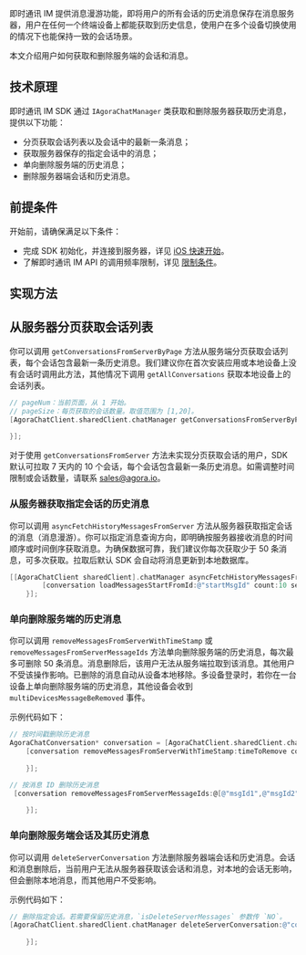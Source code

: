 即时通讯 IM 提供消息漫游功能，即将用户的所有会话的历史消息保存在消息服务器，用户在任何一个终端设备上都能获取到历史信息，使用户在多个设备切换使用的情况下也能保持一致的会话场景。

本文介绍用户如何获取和删除服务端的会话和消息。

## 技术原理

即时通讯 IM SDK 通过 `IAgoraChatManager` 类获取和删除服务器获取历史消息，提供以下功能：

- 分页获取会话列表以及会话中的最新一条消息；
- 获取服务器保存的指定会话中的消息；
- 单向删除服务端的历史消息；
- 删除服务器端会话和历史消息。

## 前提条件

开始前，请确保满足以下条件：

- 完成 SDK 初始化，并连接到服务器，详见 [iOS 快速开始](./agora_chat_get_started_ios)。
- 了解即时通讯 IM API 的调用频率限制，详见 [限制条件](./agora_chat_limitation)。

## 实现方法

## 从服务器分页获取会话列表

你可以调用 `getConversationsFromServerByPage` 方法从服务端分页获取会话列表，每个会话包含最新一条历史消息。我们建议你在首次安装应用或本地设备上没有会话时调用此方法，其他情况下调用 `getAllConversations` 获取本地设备上的会话列表。

```objectivec
// pageNum：当前页面，从 1 开始。
// pageSize：每页获取的会话数量。取值范围为 [1,20]。
[AgoraChatClient.sharedClient.chatManager getConversationsFromServerByPage:pageNum pageSize:pageSize completion:^(NSArray<AgoraChatConversation *> * _Nullable aConversations, AgoraChatError * _Nullable aError) {
            
}];
```

对于使用 `getConversationsFromServer` 方法未实现分页获取会话的用户，SDK 默认可拉取 7 天内的 10 个会话，每个会话包含最新一条历史消息。如需调整时间限制或会话数量，请联系 [sales@agora.io](mailto:sales@agora.io)。

### 从服务器获取指定会话的历史消息

你可以调用 `asyncFetchHistoryMessagesFromServer` 方法从服务器获取指定会话的消息（消息漫游）。你可以指定消息查询方向，即明确按服务器接收消息的时间顺序或时间倒序获取消息。为确保数据可靠，我们建议你每次获取少于 50 条消息，可多次获取。拉取后默认 SDK 会自动将消息更新到本地数据库。

```objectivec
[[AgoraChatClient sharedClient].chatManager asyncFetchHistoryMessagesFromServer:conversation.conversationId conversationType:conversation.type startMessageId:@"startMsgId" pageSize:10 completion:^(AgoraChatCursorResult<AgoraChatMessage *> * _Nullable aResult, AgoraChatError * _Nullable aError) {
        [conversation loadMessagesStartFromId:@"startMsgId" count:10 searchDirection:AgoraChatMessageSearchDirectionUp completion:nil];
    }];
```

### 单向删除服务端的历史消息

你可以调用 `removeMessagesFromServerWithTimeStamp` 或 `removeMessagesFromServerMessageIds` 方法单向删除服务端的历史消息，每次最多可删除 50 条消息。消息删除后，该用户无法从服务端拉取到该消息。其他用户不受该操作影响。已删除的消息自动从设备本地移除。多设备登录时，若你在一台设备上单向删除服务端的历史消息，其他设备会收到 `multiDevicesMessageBeRemoved` 事件。

示例代码如下：

```objectivec
// 按时间戳删除历史消息
AgoraChatConversation* conversation = [AgoraChatClient.sharedClient.chatManager getConversationWithConvId:@"conversationId"];
    [conversation removeMessagesFromServerWithTimeStamp:timeToRemove completion:^(AgoraChatError * _Nullable aError) {
            
    }];

// 按消息 ID 删除历史消息
 [conversation removeMessagesFromServerMessageIds:@[@"msgId1",@"msgId2"] completion:^(AgoraChatError * _Nullable aError) {
            
    }];
```

### 单向删除服务端会话及其历史消息

你可以调用 `deleteServerConversation` 方法删除服务器端会话和历史消息。会话和消息删除后，当前用户无法从服务器获取该会话和消息，对本地的会话无影响，但会删除本地消息，而其他用户不受影响。

示例代码如下：

```objective-c
// 删除指定会话。若需要保留历史消息，`isDeleteServerMessages` 参数传 `NO`。
[AgoraChatClient.sharedClient.chatManager deleteServerConversation:@"conversationId1" conversationType:AgoraChatConversationTypeChat isDeleteServerMessages:YES completion:^(NSString *aConversationId, AgoraChatError *aError) {
        
    }];
```